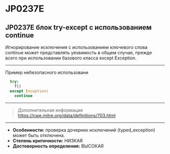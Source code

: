 # JP0237E
## JP0237E блок try-except с использованием continue
Игнорирование исключения с использованием ключевого слова сontinue может
представлять уязвимость в общем случае, прежде всего при использовании
базового класса except Exception.

---
Пример небезопасного использовани
```python linenums="1"
  try:
    f()
  except Exception:
    continue
```
---
> Дополнительная информация
> <https://cwe.mitre.org/data/definitions/703.html>
---
* __Особенности:__ проверка дочерних исключений (typed_exception) может быть отключена.
* __Степень критичности:__ НИЗКАЯ
* __Достоверность определения:__ ВЫСОКАЯ

